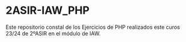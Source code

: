 # 2ASIR-IAW_PHP

Este repositorio constal de los Ejercicios de PHP 
realizados este curos 23/24 de 2ºASIR en el módulo
de IAW.
